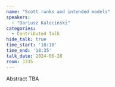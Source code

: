```yaml
---
name: "Scott ranks and intended models"
speakers:
  - "Dariusz Kalociński"
categories:
  - Contributed Talk
hide_talk: true
time_start: '18:10'
time_end: '18:35'
talk_date: 2024-06-28
room: J335
---
```


Abstract TBA
